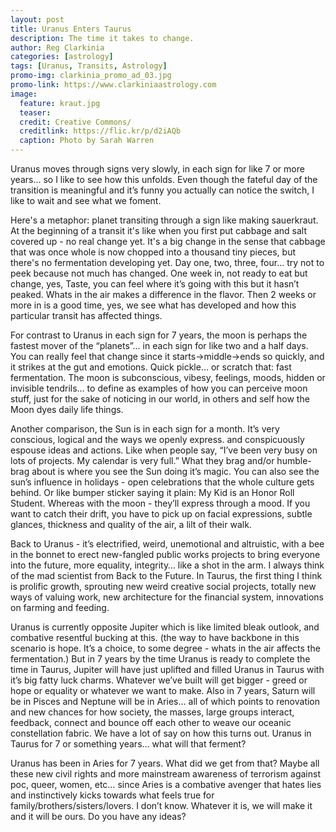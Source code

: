 ```yaml
---
layout: post
title: Uranus Enters Taurus
description: The time it takes to change.
author: Reg Clarkinia
categories: [astrology]
tags: [Uranus, Transits, Astrology]
promo-img: clarkinia_promo_ad_03.jpg
promo-link: https://www.clarkiniaastrology.com
image:
  feature: kraut.jpg
  teaser:
  credit: Creative Commons/
  creditlink: https://flic.kr/p/d2iAQb
  caption: Photo by Sarah Warren
---
```


Uranus moves through signs very slowly, in each sign for like 7 or more years... so I like to see how this unfolds. Even though the fateful day of the transition is meaningful and it’s funny you actually can notice the switch, I like to wait and see what we foment.

Here's a metaphor: planet transiting through a sign like making sauerkraut. At the beginning of a transit it's like when you first put cabbage and salt covered up - no real change yet. It's a big change in the sense that cabbage that was once whole is now chopped into a thousand tiny pieces, but there's no fermentation developing yet. Day one, two, three, four… try not to peek because not much has changed. One week in, not ready to eat but change, yes, Taste, you can feel where it’s going with this but it hasn’t peaked. Whats in the air makes a difference in the flavor. Then 2 weeks or more in is a good time, yes, we see what has developed and how this particular transit has affected things.

For contrast to Uranus in each sign for 7 years, the moon is perhaps the fastest mover of the “planets”… in each sign for like two and a half days. You can really feel that change since it starts->middle->ends so quickly, and it strikes at the gut and emotions. Quick pickle… or scratch that: fast fermentation. The moon is subconscious, vibesy, feelings, moods, hidden or invisible tendrils… to define as examples of how you can perceive moon stuff, just for the sake of noticing in our world, in others and self how the Moon dyes daily life things.

Another comparison, the Sun is in each sign for a month. It’s very conscious, logical and the ways we openly express. and conspicuously espouse ideas and actions. Like when people say, “I’ve been very busy on lots of projects. My calendar is very full.” What they brag and/or humble-brag about is where you see the Sun doing it’s magic. You can also see the sun’s influence in holidays - open celebrations that the whole culture gets behind. Or like bumper sticker saying it plain: My Kid is an Honor Roll Student. Whereas with the moon - they’ll express through a mood. If you want to catch their drift, you have to pick up on facial expressions, subtle glances, thickness and quality of the air, a lilt of their walk.

Back to Uranus - it’s electrified, weird, unemotional and altruistic, with a bee in the bonnet to erect new-fangled public works projects to bring everyone into the future, more equality, integrity… like a shot in the arm. I always think of the mad scientist from Back to the Future. In Taurus, the first thing I think is prolific growth, sprouting new weird creative social projects, totally new ways of valuing work, new architecture for the financial system, innovations on farming and feeding.

Uranus is currently opposite Jupiter which is like limited bleak outlook, and combative resentful bucking at this. (the way to have backbone in this scenario is hope. It’s a choice, to some degree - whats in the air affects the fermentation.) But in 7 years by the time Uranus is ready to complete the time in Taurus, Jupiter will have just uplifted and filled Uranus in Taurus with it’s big fatty luck charms. Whatever we’ve built will get bigger - greed or hope or equality or whatever we want to make. Also in 7 years, Saturn will be in Pisces and Neptune will be in Aries… all of which points to renovation and new chances for how society, the masses, large groups interact, feedback, connect and bounce off each other to weave our oceanic constellation fabric. We have a lot of say on how this turns out. Uranus in Taurus for 7 or something years… what will that ferment?

Uranus has been in Aries for 7 years. What did we get from that? Maybe all these new civil rights and more mainstream awareness of terrorism against poc, queer, women, etc… since Aries is a combative avenger that hates lies and instinctively kicks towards what feels true for family/brothers/sisters/lovers. I don’t know. Whatever it is, we will make it and it will be ours. Do you have any ideas?
